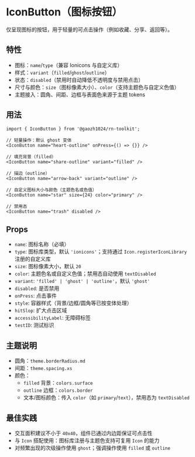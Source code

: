 # IconButton（图标按钮）

仅呈现图标的按钮，用于轻量的可点击操作（例如收藏、分享、返回等）。

## 特性
- 图标：`name`/`type`（兼容 Ionicons 与自定义库）
- 样式：`variant`（`filled`/`ghost`/`outline`）
- 状态：`disabled`（禁用时自动降低不透明度与禁用点击）
- 尺寸与颜色：`size`（图标像素大小）、`color`（支持主题色与自定义色值）
- 主题接入：圆角、间距、边框与表面色来源于主题 tokens

## 用法
```tsx
import { IconButton } from '@gaozh1024/rn-toolkit';

// 轻量操作：默认 ghost 变体
<IconButton name="heart-outline" onPress={() => {}} />

// 填充背景（filled）
<IconButton name="share-outline" variant="filled" />

// 描边（outline）
<IconButton name="arrow-back" variant="outline" />

// 自定义图标大小与颜色（主题色名或色值）
<IconButton name="star" size={24} color="primary" />

// 禁用态
<IconButton name="trash" disabled />
```

## Props
- `name`: 图标名称（必填）
- `type`: 图标库类型，默认 `'ionicons'`；支持通过 `Icon.registerIconLibrary` 注册的自定义库
- `size`: 图标像素大小，默认 `20`
- `color`: 主题色名或自定义色值；禁用态自动使用 `textDisabled`
- `variant`: `'filled' | 'ghost' | 'outline'`，默认 `'ghost'`
- `disabled`: 是否禁用
- `onPress`: 点击事件
- `style`: 容器样式（背景/边框/圆角等已按变体处理）
- `hitSlop`: 扩大点击区域
- `accessibilityLabel`: 无障碍标签
- `testID`: 测试标识

## 主题说明
- 圆角：`theme.borderRadius.md`
- 间距：`theme.spacing.xs`
- 颜色：
  - `filled` 背景：`colors.surface`
  - `outline` 边框：`colors.border`
  - 文本/图标颜色：传入 `color`（如 `primary`/`text`），禁用态为 `textDisabled`

## 最佳实践
- 交互面积建议不小于 `40x40`，组件已通过内边距保证可点击性
- 与 `Icon` 搭配使用：图标库注册与主题色支持可复用 `Icon` 的能力
- 对频繁出现的次级操作使用 `ghost`；强调操作使用 `filled` 或 `outline`